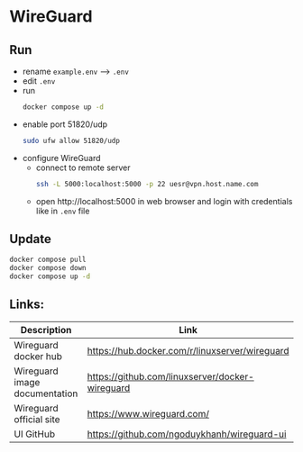# WireGuard
## Run
* rename `example.env` --> `.env`
* edit `.env`
* run
    ```bash
    docker compose up -d
    ```
* enable port 51820/udp
    ```bash
    sudo ufw allow 51820/udp
    ```
* configure WireGuard
    * connect to remote server
        ```bash
        ssh -L 5000:localhost:5000 -p 22 uesr@vpn.host.name.com
        ```
    * open http://localhost:5000 in web browser and login with credentials like in `.env` file

## Update
```bash
docker compose pull
docker compose down
docker compose up -d
```

## Links:

|Description|Link|
|--------|--------|
|Wireguard docker hub|https://hub.docker.com/r/linuxserver/wireguard|
|Wireguard image documentation|https://github.com/linuxserver/docker-wireguard|
|Wireguard official site|https://www.wireguard.com/|
|UI GitHub|https://github.com/ngoduykhanh/wireguard-ui|
  
